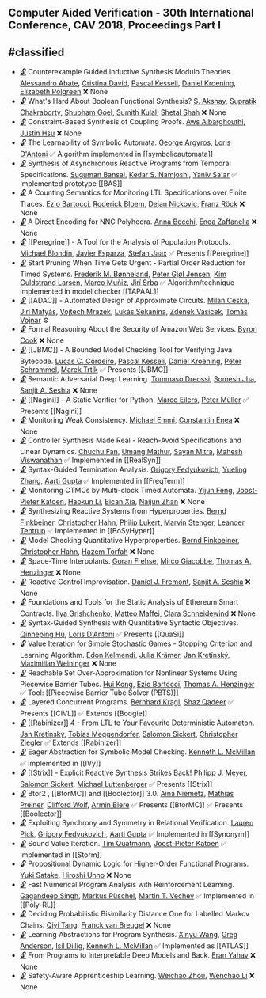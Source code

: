 ## Computer Aided Verification - 30th International Conference, CAV 2018, Proceedings Part I
#classified
---
-	[🔓](https://doi.org/10.1007/978-3-319-96145-3_15) Counterexample Guided Inductive Synthesis Modulo Theories.
	[Alessandro Abate](https://dblp.org/pid/19/3904.html), [Cristina David](https://dblp.org/pid/01/3840.html), [Pascal Kesseli](https://dblp.org/pid/168/8498.html), [Daniel Kroening](https://dblp.org/pid/k/DanielKroening.html), [Elizabeth Polgreen](https://dblp.org/pid/183/7353.html)
	❌ None
-	[🔓](https://doi.org/10.1007/978-3-319-96145-3_14) What's Hard About Boolean Functional Synthesis?
	[S. Akshay](https://dblp.org/pid/28/6534.html), [Supratik Chakraborty](https://dblp.org/pid/34/4525.html), [Shubham Goel](https://dblp.org/pid/194/2742.html), [Sumith Kulal](https://dblp.org/pid/180/9770.html), [Shetal Shah](https://dblp.org/pid/41/3254.html)
	❌ None
-	[🔓](https://doi.org/10.1007/978-3-319-96145-3_18) Constraint-Based Synthesis of Coupling Proofs.
	[Aws Albarghouthi](https://dblp.org/pid/90/8295.html), [Justin Hsu](https://dblp.org/pid/35/10964.html)
	❌ None
-	[🔓](https://doi.org/10.1007/978-3-319-96145-3_23) The Learnability of Symbolic Automata.
	[George Argyros](https://dblp.org/pid/145/1793.html), [Loris D'Antoni](https://dblp.org/pid/85/770.html)
	✅ Algorithm implemented in [[symbolicautomata]]
-	[🔓](https://doi.org/10.1007/978-3-319-96145-3_20) Synthesis of Asynchronous Reactive Programs from Temporal Specifications.
	[Suguman Bansal](https://dblp.org/pid/217/4777.html), [Kedar S. Namjoshi](https://dblp.org/pid/96/6348.html), [Yaniv Sa'ar](https://dblp.org/pid/58/1051.html)
	✅ Implemented prototype [[BAS]]
-	[🔓](https://doi.org/10.1007/978-3-319-96145-3_29) A Counting Semantics for Monitoring LTL Specifications over Finite Traces.
	[Ezio Bartocci](https://dblp.org/pid/b/EzioBartocci.html), [Roderick Bloem](https://dblp.org/pid/80/1300.html), [Dejan Nickovic](https://dblp.org/pid/60/1425.html), [Franz Röck](https://dblp.org/pid/39/8503.html)
	❌ None
-	[🔓](https://doi.org/10.1007/978-3-319-96145-3_13) A Direct Encoding for NNC Polyhedra.
	[Anna Becchi](https://dblp.org/pid/210/2636.html), [Enea Zaffanella](https://dblp.org/pid/01/1396.html)
	❌ None
-	[🔓](https://doi.org/10.1007/978-3-319-96145-3_34) [[Peregrine]] - A Tool for the Analysis of Population Protocols.
	[Michael Blondin](https://dblp.org/pid/117/6024.html), [Javier Esparza](https://dblp.org/pid/e/JEsparza.html), [Stefan Jaax](https://dblp.org/pid/182/9266.html)
	✅ Presents [[Peregrine]]
-	[🔓](https://doi.org/10.1007/978-3-319-96145-3_28) Start Pruning When Time Gets Urgent - Partial Order Reduction for Timed Systems.
	[Frederik M. Bønneland](https://dblp.org/pid/220/0647.html), [Peter Gjøl Jensen](https://dblp.org/pid/144/4964.html), [Kim Guldstrand Larsen](https://dblp.org/pid/l/KimGuldstrandLarsen.html), [Marco Muñiz](https://dblp.org/pid/12/9960.html), [Jirí Srba](https://dblp.org/pid/s/JiriSrba.html)
	✅ Algorithm/technique implemented in model checker [[TAPAAL]]
-	[🔓](https://doi.org/10.1007/978-3-319-96145-3_35) [[ADAC]] - Automated Design of Approximate Circuits.
	[Milan Ceska](https://dblp.org/pid/213/3728.html), [Jirí Matyás](https://dblp.org/pid/211/0035.html), [Vojtech Mrazek](https://dblp.org/pid/157/1370.html), [Lukás Sekanina](https://dblp.org/pid/49/5896.html), [Zdenek Vasícek](https://dblp.org/pid/07/1601.html), [Tomás Vojnar](https://dblp.org/pid/51/533.html)
	⚙️
-	[🔓](https://doi.org/10.1007/978-3-319-96145-3_3) Formal Reasoning About the Security of Amazon Web Services.
	[Byron Cook](https://dblp.org/pid/36/113.html)
	❌ None
-	[🔓](https://doi.org/10.1007/978-3-319-96145-3_10) [[JBMC]] - A Bounded Model Checking Tool for Verifying Java Bytecode.
	[Lucas C. Cordeiro](https://dblp.org/pid/42/4311.html), [Pascal Kesseli](https://dblp.org/pid/168/8498.html), [Daniel Kroening](https://dblp.org/pid/k/DanielKroening.html), [Peter Schrammel](https://dblp.org/pid/23/8898.html), [Marek Trtík](https://dblp.org/pid/24/9889.html)
	✅ Presents [[JBMC]]
-	[🔓](https://doi.org/10.1007/978-3-319-96145-3_1) Semantic Adversarial Deep Learning.
	[Tommaso Dreossi](https://dblp.org/pid/117/9140.html), [Somesh Jha](https://dblp.org/pid/j/SomeshJha.html), [Sanjit A. Seshia](https://dblp.org/pid/s/SanjitASeshia.html)
	❌ None
-	[🔓](https://doi.org/10.1007/978-3-319-96145-3_33) [[Nagini]] - A Static Verifier for Python.
	[Marco Eilers](https://dblp.org/pid/217/4745.html), [Peter Müller](https://dblp.org/pid/m/PMuller1.html)
	✅ Presents [[Nagini]]
-	[🔓](https://doi.org/10.1007/978-3-319-96145-3_26) Monitoring Weak Consistency.
	[Michael Emmi](https://dblp.org/pid/76/5819.html), [Constantin Enea](https://dblp.org/pid/72/2839.html)
	❌ None
-	[🔓](https://doi.org/10.1007/978-3-319-96145-3_19) Controller Synthesis Made Real - Reach-Avoid Specifications and Linear Dynamics.
	[Chuchu Fan](https://dblp.org/pid/127/1756.html), [Umang Mathur](https://dblp.org/pid/137/7835.html), [Sayan Mitra](https://dblp.org/pid/07/3797.html), [Mahesh Viswanathan](https://dblp.org/pid/23/2759-1.html)
	✅ Implemented in [[RealSyn]]
-	[🔓](https://doi.org/10.1007/978-3-319-96145-3_7) Syntax-Guided Termination Analysis.
	[Grigory Fedyukovich](https://dblp.org/pid/43/8810.html), [Yueling Zhang](https://dblp.org/pid/76/10611.html), [Aarti Gupta](https://dblp.org/pid/18/2229.html)
	✅ Implemented in [[FreqTerm]]
-	[🔓](https://doi.org/10.1007/978-3-319-96145-3_27) Monitoring CTMCs by Multi-clock Timed Automata.
	[Yijun Feng](https://dblp.org/pid/138/5942.html), [Joost-Pieter Katoen](https://dblp.org/pid/k/JoostPieterKatoen.html), [Haokun Li](https://dblp.org/pid/213/7996.html), [Bican Xia](https://dblp.org/pid/07/587.html), [Naijun Zhan](https://dblp.org/pid/63/1911.html)
	❌ None
-	[🔓](https://doi.org/10.1007/978-3-319-96145-3_16) Synthesizing Reactive Systems from Hyperproperties.
	[Bernd Finkbeiner](https://dblp.org/pid/73/4443.html), [Christopher Hahn](https://dblp.org/pid/91/9661.html), [Philip Lukert](https://dblp.org/pid/223/5136.html), [Marvin Stenger](https://dblp.org/pid/189/1078.html), [Leander Tentrup](https://dblp.org/pid/143/2715.html)
	✅ Implemented in [[BoSyHyper]]
-	[🔓](https://doi.org/10.1007/978-3-319-96145-3_8) Model Checking Quantitative Hyperproperties.
	[Bernd Finkbeiner](https://dblp.org/pid/73/4443.html), [Christopher Hahn](https://dblp.org/pid/91/9661.html), [Hazem Torfah](https://dblp.org/pid/140/9733.html)
	❌ None
-	[🔓](https://doi.org/10.1007/978-3-319-96145-3_25) Space-Time Interpolants.
	[Goran Frehse](https://dblp.org/pid/95/3625.html), [Mirco Giacobbe](https://dblp.org/pid/134/7846.html), [Thomas A. Henzinger](https://dblp.org/pid/h/ThomasAHenzinger.html)
	❌ None
-	[🔓](https://doi.org/10.1007/978-3-319-96145-3_17) Reactive Control Improvisation.
	[Daniel J. Fremont](https://dblp.org/pid/144/7602.html), [Sanjit A. Seshia](https://dblp.org/pid/s/SanjitASeshia.html)
	❌ None
-	[🔓](https://doi.org/10.1007/978-3-319-96145-3_4) Foundations and Tools for the Static Analysis of Ethereum Smart Contracts.
	[Ilya Grishchenko](https://dblp.org/pid/180/7263.html), [Matteo Maffei](https://dblp.org/pid/25/3571.html), [Clara Schneidewind](https://dblp.org/pid/215/5466.html)
	❌ None
-	[🔓](https://doi.org/10.1007/978-3-319-96145-3_21) Syntax-Guided Synthesis with Quantitative Syntactic Objectives.
	[Qinheping Hu](https://dblp.org/pid/201/4822.html), [Loris D'Antoni](https://dblp.org/pid/85/770.html)
	✅ Presents [[QuaSi]]
-	[🔓](https://doi.org/10.1007/978-3-319-96145-3_36) Value Iteration for Simple Stochastic Games - Stopping Criterion and Learning Algorithm.
	[Edon Kelmendi](https://dblp.org/pid/140/7385.html), [Julia Krämer](https://dblp.org/pid/132/6988.html), [Jan Kretínský](https://dblp.org/pid/95/6511.html), [Maximilian Weininger](https://dblp.org/pid/194/2910.html)
	❌ None
-	[🔓](https://doi.org/10.1007/978-3-319-96145-3_24) Reachable Set Over-Approximation for Nonlinear Systems Using Piecewise Barrier Tubes.
	[Hui Kong](https://dblp.org/pid/94/1836.html), [Ezio Bartocci](https://dblp.org/pid/b/EzioBartocci.html), [Thomas A. Henzinger](https://dblp.org/pid/h/ThomasAHenzinger.html)
	✅ Tool: [[Piecewise Barrier Tube Solver (PBTS)]]
-	[🔓](https://doi.org/10.1007/978-3-319-96145-3_5) Layered Concurrent Programs.
	[Bernhard Kragl](https://dblp.org/pid/138/6924.html), [Shaz Qadeer](https://dblp.org/pid/q/ShazQadeer.html)
	✅ Presents [[CIVL]]
	✅ Extends [[Boogie]]
-	[🔓](https://doi.org/10.1007/978-3-319-96145-3_30) [[Rabinizer]] 4 - From LTL to Your Favourite Deterministic Automaton.
	[Jan Kretínský](https://dblp.org/pid/95/6511.html), [Tobias Meggendorfer](https://dblp.org/pid/194/2764.html), [Salomon Sickert](https://dblp.org/pid/129/1369.html), [Christopher Ziegler](https://dblp.org/pid/223/5064.html)
	✅ Extends [[Rabinizer]]
-	[🔓](https://doi.org/10.1007/978-3-319-96145-3_11) Eager Abstraction for Symbolic Model Checking.
	[Kenneth L. McMillan](https://dblp.org/pid/m/KennethLMcMillan.html)
	✅ Implemented in [[IVy]]
-	[🔓](https://doi.org/10.1007/978-3-319-96145-3_31) [[Strix]] - Explicit Reactive Synthesis Strikes Back!
	[Philipp J. Meyer](https://dblp.org/pid/118/3833.html), [Salomon Sickert](https://dblp.org/pid/129/1369.html), [Michael Luttenberger](https://dblp.org/pid/62/964.html)
	✅ Presents [[Strix]]
-	[🔓](https://doi.org/10.1007/978-3-319-96145-3_32) Btor2 , [[BtorMC]] and [[Boolector]] 3.0.
	[Aina Niemetz](https://dblp.org/pid/115/4373.html), [Mathias Preiner](https://dblp.org/pid/115/4371.html), [Clifford Wolf](https://dblp.org/pid/121/1469.html), [Armin Biere](https://dblp.org/pid/b/ArminBiere.html)
	✅ Presents [[BtorMC]]
	✅ Presents [[Boolector]]
-	[🔓](https://doi.org/10.1007/978-3-319-96145-3_9) Exploiting Synchrony and Symmetry in Relational Verification.
	[Lauren Pick](https://dblp.org/pid/223/5412.html), [Grigory Fedyukovich](https://dblp.org/pid/43/8810.html), [Aarti Gupta](https://dblp.org/pid/18/2229.html)
	✅ Implemented in [[Synonym]]
-	[🔓](https://doi.org/10.1007/978-3-319-96145-3_37) Sound Value Iteration.
	[Tim Quatmann](https://dblp.org/pid/162/9630.html), [Joost-Pieter Katoen](https://dblp.org/pid/k/JoostPieterKatoen.html)
	✅ Implemented in [[Storm]]
-	[🔓](https://doi.org/10.1007/978-3-319-96145-3_6) Propositional Dynamic Logic for Higher-Order Functional Programs.
	[Yuki Satake](https://dblp.org/pid/211/9273.html), [Hiroshi Unno](https://dblp.org/pid/24/6058.html)
	❌ None
-	[🔓](https://doi.org/10.1007/978-3-319-96145-3_12) Fast Numerical Program Analysis with Reinforcement Learning.
	[Gagandeep Singh](https://dblp.org/pid/64/3747-1.html), [Markus Püschel](https://dblp.org/pid/37/6355.html), [Martin T. Vechev](https://dblp.org/pid/93/2189.html)
	✅ Implemented in [[Poly-RL]]
-	[🔓](https://doi.org/10.1007/978-3-319-96145-3_39) Deciding Probabilistic Bisimilarity Distance One for Labelled Markov Chains.
	[Qiyi Tang](https://dblp.org/pid/184/8455-1.html), [Franck van Breugel](https://dblp.org/pid/89/3661.html)
	❌ None
-	[🔓](https://doi.org/10.1007/978-3-319-96145-3_22) Learning Abstractions for Program Synthesis.
	[Xinyu Wang](https://dblp.org/pid/68/1277-6.html), [Greg Anderson](https://dblp.org/pid/53/6132.html), [Isil Dillig](https://dblp.org/pid/85/3688.html), [Kenneth L. McMillan](https://dblp.org/pid/m/KennethLMcMillan.html)
	✅ Implemented as [[ATLAS]]
-	[🔓](https://doi.org/10.1007/978-3-319-96145-3_2) From Programs to Interpretable Deep Models and Back.
	[Eran Yahav](https://dblp.org/pid/54/5133.html)
	❌ None
-	[🔓](https://doi.org/10.1007/978-3-319-96145-3_38) Safety-Aware Apprenticeship Learning.
	[Weichao Zhou](https://dblp.org/pid/207/8077.html), [Wenchao Li](https://dblp.org/pid/23/5721.html)
	❌ None
